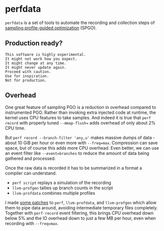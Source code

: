 # perfdata

`perfdata` is a set of tools to automate the recording and collection steps of [sampling profile-guided optimization](https://clang.llvm.org/docs/UsersManual.html#using-sampling-profilers) (SPGO).

## Production ready?

```
This software is highly experimental.
It might not work how you expect.
It might change at any time.
It might never update again.
Proceed with caution.
Use for inspiration.
Not for production.
``````

## Overhead

One great feature of sampling PGO is a reduction in overhead compared to instrumented PGO.
Rather than invoking extra injected code at runtime, the kernel uses CPU features to take samples.
And indeed it is true that `perf record` with properly tuned `--mmap-flush=` adds overhead of only about 2% CPU time.

But `perf record --branch-filter 'any,u'` makes massive dumps of data - about 10 GiB per hour or even more with `--freq=max`.
Compression can save space, but of course this adds more CPU overhead.
Even better, we can use an event filter like `--event=branches` to reduce the amount of data being gathered and processed.

Once the raw data is recorded it has to be summarized in a format a compiler can understand.

- `perf script` replays a simulation of the recording
- `llvm-profgen` tallies up branch counts in the script
- `llvm-profdata` combines multiple profiles

I made [some patches](./patches/) to `perf`, `llvm-profdata`, and `llvm-profgen` which allow them to pipe data around, avoiding intermediate temporary files completely.
Together with `perf-record` event filtering, this brings CPU overhead down below 5% and the IO overhead down to just a few MB per hour, even when recording with `--freq=max`.
